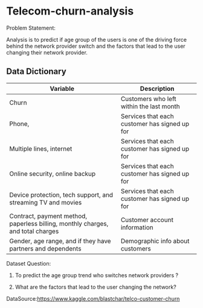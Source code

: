 # Telecom-churn-analysis

Problem Statement:

Analysis is to predict if age group of the users is one of the driving force behind the network provider switch and the factors that lead to the user changing their network provider.

## Data Dictionary
Variable  | Description
--------- |-------------
Churn     | Customers who left within the last month
Phone,    | Services that each customer has signed up for
Multiple lines, internet | Services that each customer has signed up for
Online security, online backup | Services that each customer has signed up for
Device protection, tech support, and streaming TV and movies | Services that each customer has signed up for 
Contract, payment method, paperless billing, monthly charges, and total charges | Customer account information
Gender, age range, and if they have partners and dependents | Demographic info about customers

Dataset Question:

1. To predict the age group trend who switches network providers ?

2. What are the factors that lead to the user changing the network?


DataSource:https://www.kaggle.com/blastchar/telco-customer-churn
